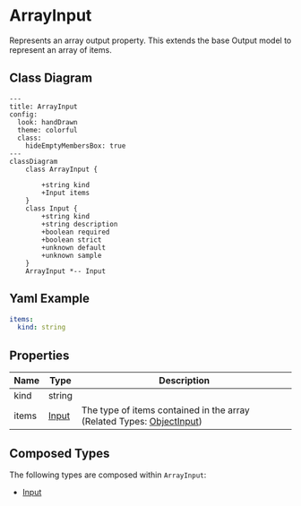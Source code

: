 # ArrayInput

Represents an array output property.
This extends the base Output model to represent an array of items.

## Class Diagram

```mermaid
---
title: ArrayInput
config:
  look: handDrawn
  theme: colorful
  class:
    hideEmptyMembersBox: true
---
classDiagram
    class ArrayInput {
      
        +string kind
        +Input items
    }
    class Input {
        +string kind
        +string description
        +boolean required
        +boolean strict
        +unknown default
        +unknown sample
    }
    ArrayInput *-- Input
```

## Yaml Example

```yaml
items:
  kind: string

```

## Properties

| Name | Type | Description |
| ---- | ---- | ----------- |
| kind | string |   |
| items | [Input](Input.md) | The type of items contained in the array (Related Types: [ObjectInput](ObjectInput.md)) |

## Composed Types

The following types are composed within `ArrayInput`:

- [Input](Input.md)

